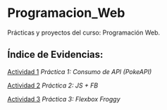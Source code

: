 # Programacion_Web

Prácticas y proyectos del curso: Programación Web.

## Índice de Evidencias:

[Actividad 1](./PracticaAPI/ContAPI.md) _Práctica 1: Consumo de API (PokeAPI)_

[Actividad 2](./JS+FB/Descripcion.md) _Práctica 2: JS + FB_

[Actividad 3](./Flexbox/DescripcionF.md) _Práctica 3: Flexbox Froggy_
